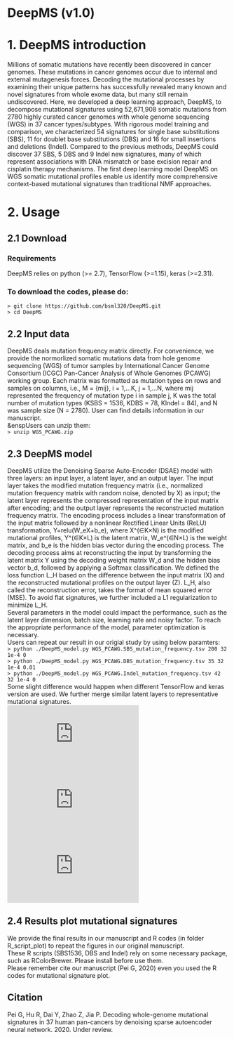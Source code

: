 # DeepMS (v1.0)
# 1. DeepMS introduction
Millions of somatic mutations have recently been discovered in cancer genomes. These mutations in cancer genomes occur due to internal and external mutagenesis forces. Decoding the mutational processes by examining their unique patterns has successfully revealed many known and novel signatures from whole exome data, but many still remain undiscovered. Here, we developed a deep learning approach, DeepMS, to decompose mutational signatures using 52,671,908 somatic mutations from 2780 highly curated cancer genomes with whole genome sequencing (WGS) in 37 cancer types/subtypes. With rigorous model training and comparison, we characterized 54 signatures for single base substitutions (SBS), 11 for doublet base substitutions (DBS) and 16 for small insertions and deletions (Indel). Compared to the previous methods, DeepMS could discover 37 SBS, 5 DBS and 9 Indel new signatures, many of which represent associations with DNA mismatch or base excision repair and cisplatin therapy mechanisms. The first deep learning model DeepMS on WGS somatic mutational profiles enable us identify more comprehensive context-based mutational signatures than traditional NMF approaches.

# 2. Usage
## 2.1 Download  
### Requirements
DeepMS relies on python (>= 2.7), TensorFlow (>=1.15), keras (>=2.31).
### To download the codes, please do:
  `> git clone https://github.com/bsml320/DeepMS.git  `  
  `> cd DeepMS  `
## 2.2 Input data
DeepMS deals mutation frequency matrix directly. For convenience, we provide the normorlized somatic mutations data from hole genome sequencing (WGS) of tumor samples by International Cancer Genome Consortium (ICGC) Pan-Cancer Analysis of Whole Genomes (PCAWG) working group. Each matrix was formatted as mutation types on rows and samples on columns, i.e., M = {mij}, i = 1,…K, j = 1,…N, where mij represented the frequency of mutation type i in sample j, K was the total number of mutation types (KSBS = 1536, KDBS = 78, KIndel = 84), and N was sample size (N = 2780). User can find details information in our manuscript.   
&enspUsers can unzip them:  
  `> unzip WGS_PCAWG.zip  `
## 2.3 DeepMS model
DeepMS utilize the Denoising Sparse Auto-Encoder (DSAE) model with three layers: an input layer, a latent layer, and an output layer. The input layer takes the modified mutation frequency matrix (i.e., normalized mutation frequency matrix with random noise, denoted by X) as input; the latent layer represents the compressed representation of the input matrix after encoding; and the output layer represents the reconstructed mutation frequency matrix. The encoding process includes a linear transformation of the input matrix followed by a nonlinear Rectified Linear Units (ReLU) transformation, Y=relu(W_eX+b_e), where X^(∈K×N) is the modified mutational profiles, Y^(∈K×L) is the latent matrix, W_e^(∈N×L) is the weight matrix, and b_e is the hidden bias vector during the encoding process. The decoding process aims at reconstructing the input by transforming the latent matrix Y using the decoding weight matrix W_d and the hidden bias vector b_d, followed by applying a Softmax classification. We defined the loss function L_H based on the difference between the input matrix (X) and the reconstructed mutational profiles on the output layer (Z). L_H, also called the reconstruction error, takes the format of mean squared error (MSE). To avoid flat signatures, we further included a L1 regularization to minimize L_H.  
Several parameters in the model could impact the performance, such as the latent layer dimension, batch size, learning rate and noisy factor. To reach the appropriate performance of the model, parameter optimization is necessary.  
Users can repeat our result in our origial study by using below paramters:  
 `> python ./DeepMS_model.py WGS_PCAWG.SBS_mutation_frequency.tsv 200 32 1e-4 0  `  
 `> python ./DeepMS_model.py WGS_PCAWG.DBS_mutation_frequency.tsv 35 32 1e-4 0.01  `  
 `> python ./DeepMS_model.py WGS_PCAWG.Indel_mutation_frequency.tsv 42 32 1e-4 0   `  
Some slight difference would happen when different TensorFlow and keras version are used. 
We further merge similar latent layers to representative mutational signatures.   
  ![SBS](https://github.com/bsml320/DeepMS/tree/master/R_script_plot/SBS_signatures.pdf)    
  ![DBS](https://github.com/bsml320/DeepMS/tree/master/R_script_plot/DBS_signatures.pdf)   
  ![Indel](https://github.com/bsml320/DeepMS/tree/master/R_script_plot/Indel_signatures.pdf)   
## 2.4 Results plot mutational signatures
We provide the final results in our manuscript and R codes (in folder R_script_plot) to repeat the figures in our original manuscript.   
These R scripts (SBS1536, DBS and Indel) rely on some necessary package, such as RColorBrewer. Please install before use them.  
Please remember cite our manuscript (Pei G, 2020) even you used the R codes for mutational signature plot.

## Citation
Pei G, Hu R, Dai Y, Zhao Z, Jia P. Decoding whole-genome mutational signatures in 37 human pan-cancers by denoising sparse autoencoder neural network. 2020. Under review.
